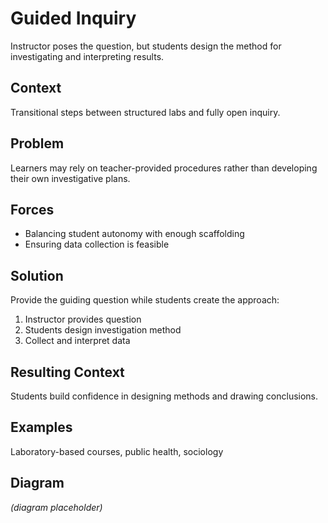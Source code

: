 # Guided Inquiry

Instructor poses the question, but students design the method for investigating and interpreting results.

## Context
Transitional steps between structured labs and fully open inquiry.

## Problem
Learners may rely on teacher-provided procedures rather than developing their own investigative plans.

## Forces
- Balancing student autonomy with enough scaffolding
- Ensuring data collection is feasible

## Solution
Provide the guiding question while students create the approach:
1. Instructor provides question
2. Students design investigation method
3. Collect and interpret data

## Resulting Context
Students build confidence in designing methods and drawing conclusions.

## Examples
Laboratory-based courses, public health, sociology

## Diagram
*(diagram placeholder)*
